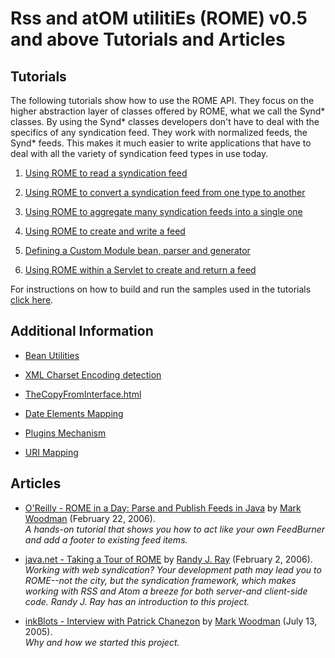 # Rss and atOM utilitiEs (ROME) v0.5 and above Tutorials and Articles

## Tutorials



The following tutorials show how to use the ROME API. They focus on the higher abstraction layer of classes offered by ROME, what we call the Synd\* classes. By using the Synd\* classes developers don't have to deal with the specifics of any syndication feed. They work with normalized feeds, the Synd\* feeds. This makes it much easier to write applications that have to deal with all the variety of syndication feed types in use today.


 
1. [Using ROME to read a syndication feed](RssAndAtOMUtilitiEsROMEV0.5TutorialUsingROMEToReadASyndicationFeed.html)
 
1. [Using ROME to convert a syndication feed from one type to another](RssAndAtOMUtilitiEsROMEV0.5TutorialUsingROMEToConvertASyndicationFeedFromOneTypeToAnother.html)
 
1. [Using ROME to aggregate many syndication feeds into a single one](RssAndAtOMUtilitiEsROMEV0.5TutorialUsingROMEToAggregateManySyndicationFeedsIntoASingleOne.html)
 
1. [Using ROME to create and write a feed](RssAndAtOMUtilitiEsROMEV0.5TutorialUsingROMEToCreateAndWriteASyndicationFeed.html)
 
1. [Defining a Custom Module bean, parser and generator](RssAndAtOMUtilitiEsROMEV0.5TutorialDefiningACustomModuleBeanParserAndGenerator.html)
 
1. [Using ROME within a Servlet to create and return a feed](RssAndAtOMUtilitiEsROMEV0.5TutorialUsingROMEWithinAServletToCreateAndReturnAFeed.html)
 


For instructions on how to build and run the samples used in the tutorials [click here](RssAndAtOMUtilitiEsROMEV0.5HowToBuildAndRunTheTutorialsSampleCode.html).


## Additional Information


 
* [Bean Utilities](UnderstandingRssAndAtOMUtilitiEsROMEBeanUtilities.html)
 
* [XML Charset Encoding detection](XMLCharsetEncodingDetectionHowRssAndAtOMUtilitiEsROMEHelpsGettingTheRightCharsetEncoding.html)
 
* [TheCopyFromInterface.html](TheCopyFromInterface.html)
 
* [Date Elements Mapping](FeedsDateElementsMappingToSyndFeedAndSyndEntry.html)
 
* [Plugins Mechanism](RssAndAtOMUtilitiEsROMEPluginsMechanism.html)
 
* [URI Mapping](FeedAndEntryURIMappingHowSyndFeedAndSyndEntryUriPropertiesMapToRSSAndAtomElements.html)
 

## Articles


 
* [O'Reilly \- ROME in a Day: Parse and Publish Feeds in Java](http://www.xml.com/pub/a/2006/02/22/rome-parse-publish-rss-atom-feeds-java.html) by [Mark Woodman](http://markwoodman.com/) (February 22, 2006).  
 _A hands\-on tutorial that shows you how to act like your own FeedBurner and add a footer to existing feed items._
 
* [java.net \- Taking a Tour of ROME](http://today.java.net/pub/a/today/2006/02/02/tour-of-rome.html) by [Randy J. Ray](http://www.rjray.org/) (February 2, 2006).  
 _Working with web syndication? Your development path may lead you to ROME\-\-not the city, but the syndication framework, which makes working with RSS and Atom a breeze for both server\-and client\-side code. Randy J. Ray has an introduction to this project._
 
* [inkBlots \- Interview with Patrick Chanezon](http://inkblots.markwoodman.com/rss-diaries/patrick-chanezon) by [Mark Woodman](http://markwoodman.com/) (July 13, 2005).  
 _Why and how we started this project._
 

